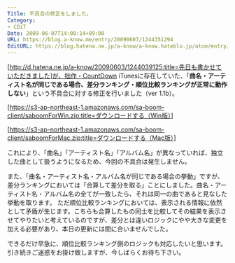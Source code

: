 ```yaml
---
Title: 不具合の修正をしました。
Category:
- CDiT
Date: 2009-06-07T14:08:14+09:00
URL: https://blog.a-know.me/entry/20090607/1244351294
EditURL: https://blog.hatena.ne.jp/a-know/a-know.hateblo.jp/atom/entry/12921228815727980050
---
```


[http://d.hatena.ne.jp/a-know/20090603/1244039125:title=先日も書かせていただきました]が、拙作・CountDown iTunesに存在していた、「<span style="font-weight:bold;">曲名・アーティスト名が同じである場合、差分ランキング・順位比較ランキングが正常に動作しない</span>」という不具合に対する修正を行いました（ver 1.1b）。


[https://s3-ap-northeast-1.amazonaws.com/sa-boom-client/saboomForWin.zip:title=ダウンロードする（Win版）]

[https://s3-ap-northeast-1.amazonaws.com/sa-boom-client/saboomForMac.zip:title=ダウンロードする（Mac版）]


これにより、「曲名」「アーティスト名」「アルバム名」が異なっていれば、独立した曲として扱うようになるため、今回の不具合は発生しません。


また、「曲名・アーティスト名・アルバム名が同じである場合の挙動」ですが、差分ランキングにおいては「合算して差分を取る」ことにしました。曲名・アーティスト名・アルバム名の全てが一致したら、それは同一の曲であると見なした挙動を取ります。
ただ順位比較ランキングにおいては、表示される情報に依然として矛盾が生じます。こちらも合算したもの同士を比較してその結果を表示させてやりたいと考えているのですが、差分とは違いロジックにやや大きな変更を加える必要があり、本日の更新には間に合いませんでした。


できるだけ早急に、順位比較ランキング側のロジックも対応したいと思います。引き続きご迷惑をお掛け致しますが、今しばらくお待ち下さい。
